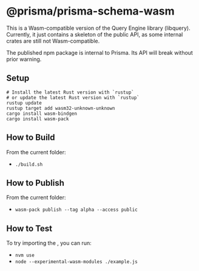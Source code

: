 # @prisma/prisma-schema-wasm

This is a Wasm-compatible version of the Query Engine library (libquery).
Currently, it just contains a skeleton of the public API, as some internal crates are still not Wasm-compatible.

The published npm package is internal to Prisma. Its API will break without prior warning.

## Setup

```
# Install the latest Rust version with `rustup`
# or update the latest Rust version with `rustup`
rustup update
rustup target add wasm32-unknown-unknown
cargo install wasm-bindgen
cargo install wasm-pack
```

## How to Build

From the current folder:

- `./build.sh`

## How to Publish

From the current folder:

- `wasm-pack publish --tag alpha --access public`

## How to Test

To try importing the , you can run:

- `nvm use`
- `node --experimental-wasm-modules ./example.js`
